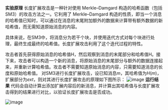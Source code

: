 **实验原理**
长度扩展攻击是一种针对使用 Merkle–Damgard 构造的哈希函数（包括SM3）的攻击方法之一。它利用了 Merkle–Damgard 构造的性质，即当一个消息的哈希值已知时，可以通过在消息的末尾附加额外的数据来计算带有额外数据的新哈希值，而无需知道原始消息的内容。

具体来说，在SM3中，将消息分为若干个块，并使用迭代方式对每个块进行处理，最终生成最终的哈希值。长度扩展攻击利用了这个迭代过程的特性。

攻击者首先获得原始消息的哈希值H，然后观察到消息的末尾部分和哈希值H。接下来，攻击者可以构造一个新的消息，将原始消息的末尾部分与额外的数据连接起来，并重新计算哈希值。攻击者不需要知道原始消息的内容，只需要知道消息的长度和原始哈希值。
对SM3进行长度扩展攻击，设已知消息$m$，其哈希值为$H(m)$，扩展部分为$ext$，则对其进行长度扩展攻击的原理如下图所示：
![image](https://github.com/hackerhui123/groupx/assets/107422784/7aaa15ea-f19b-41b0-8c5b-05097a75fc1f)
**运行结果**
代码会自动计算出添加扩展内容后的新消息，并计算出其哈希值与长度扩展攻击得到的结果进行对比，以验证长度扩展攻击是否成功。

![image](https://github.com/hackerhui123/groupx/assets/107422784/442cca85-1d63-4e5b-a5a8-21559d5e0ea6)
